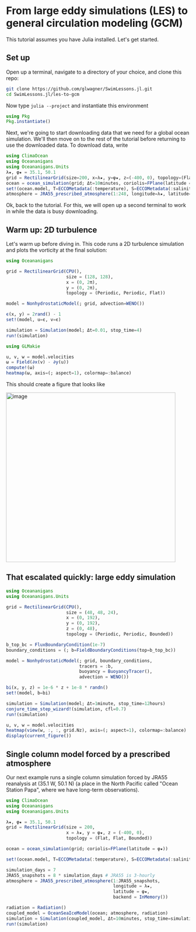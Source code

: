 # From large eddy simulations (LES) to general circulation modeling (GCM)

This tutorial assumes you have Julia installed.
Let's get started.

## Set up

Open up a terminal, navigate to a directory of your choice, and clone this repo:

```bash
git clone https://github.com/glwagner/SwimLessons.jl.git
cd SwimLessons.jl/les-to-gcm
```

Now type `julia --project` and instantiate this environment

```julia
using Pkg
Pkg.instantiate()
```

Next, we're going to start downloading data that we need for a global ocean simulation.
We'll then move on to the rest of the tutorial before returning to use the downloaded data.
To download data, write

```julia
using ClimaOcean
using Oceananigans
using Oceananigans.Units
λ★, φ★ = 35.1, 50.1
grid = RectilinearGrid(size=200, x=λ★, y=φ★, z=(-400, 0), topology=(Flat, Flat, Bounded))
ocean = ocean_simulation(grid; Δt=10minutes, coriolis=FPlane(latitude = φ★))
set!(ocean.model, T=ECCOMetadata(:temperature), S=ECCOMetadata(:salinity))
atmosphere = JRA55_prescribed_atmosphere(1:248, longitude=λ★, latitude=φ★, backend=InMemory())
```

Ok, back to the tutorial. 
For this, we will open up a second terminal to work in while the data is busy downloading.

## Warm up: 2D turbulence

Let's warm up before diving in. This code runs a 2D turbulence simulation and plots the vorticity at the final solution:

```julia
using Oceananigans

grid = RectilinearGrid(CPU(),
                       size = (128, 128),
                       x = (0, 2π),
                       y = (0, 2π),
                       topology = (Periodic, Periodic, Flat))

model = NonhydrostaticModel(; grid, advection=WENO())

ϵ(x, y) = 2rand() - 1
set!(model, u=ϵ, v=ϵ)

simulation = Simulation(model; Δt=0.01, stop_time=4)
run!(simulation)

using GLMakie

u, v, w = model.velocities
ω = Field(∂x(v) - ∂y(u))
compute!(ω)
heatmap(ω, axis=(; aspect=1), colormap=:balance)
```

This should create a figure that looks like

<img width="464" alt="image" src="https://github.com/user-attachments/assets/bab25d97-2ffe-419f-9e2f-4100fd347670">

## That escalated quickly: large eddy simulation

```julia
using Oceananigans
using Oceananigans.Units

grid = RectilinearGrid(CPU(),
                       size = (48, 48, 24),
                       x = (0, 192),
                       y = (0, 192),
                       z = (0, 48),
                       topology = (Periodic, Periodic, Bounded))

b_top_bc = FluxBoundaryCondition(1e-7)
boundary_conditions = (; b=FieldBoundaryConditions(top=b_top_bc))

model = NonhydrostaticModel(; grid, boundary_conditions,
                            tracers = :b,
                            buoyancy = BuoyancyTracer(),
                            advection = WENO())

bi(x, y, z) = 1e-6 * z + 1e-8 * randn()
set!(model, b=bi)

simulation = Simulation(model; Δt=1minute, stop_time=12hours)
conjure_time_step_wizard!(simulation, cfl=0.7)
run!(simulation)

u, v, w = model.velocities
heatmap(view(w, :, :, grid.Nz), axis=(; aspect=1), colormap=:balance)
display(current_figure())
```

## Single column model forced by a prescribed atmosphere

Our next example runs a single column simulation forced by JRA55 reanalysis at (35.1 W, 50.1 N) (a place in the North Pacific called "Ocean Station Papa", where we have long-term observations).

```julia
using ClimaOcean
using Oceananigans
using Oceananigans.Units

λ★, φ★ = 35.1, 50.1
grid = RectilinearGrid(size = 200,
                       x = λ★, y = φ★, z = (-400, 0),
                       topology = (Flat, Flat, Bounded))

ocean = ocean_simulation(grid; coriolis=FPlane(latitude = φ★))

set!(ocean.model, T=ECCOMetadata(:temperature), S=ECCOMetadata(:salinity))

simulation_days = 7
JRA55_snapshots = 8 * simulation_days # JRA55 is 3-hourly
atmosphere = JRA55_prescribed_atmosphere(1:JRA55_snapshots,
                                         longitude = λ★,
                                         latitude = φ★,
                                         backend = InMemory())

radiation = Radiation()
coupled_model = OceanSeaIceModel(ocean; atmosphere, radiation)
simulation = Simulation(coupled_model, Δt=10minutes, stop_time=simulation_days*days)
run!(simulation)
```


